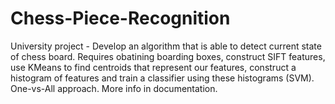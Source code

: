 # Chess-Piece-Recognition
University project - Develop an algorithm that is able to detect current state of chess board. Requires obatining boarding boxes, construct SIFT features, use KMeans to find centroids that represent our features,  construct a histogram of features and train a classifier using these histograms (SVM). One-vs-All approach. More info in documentation.

